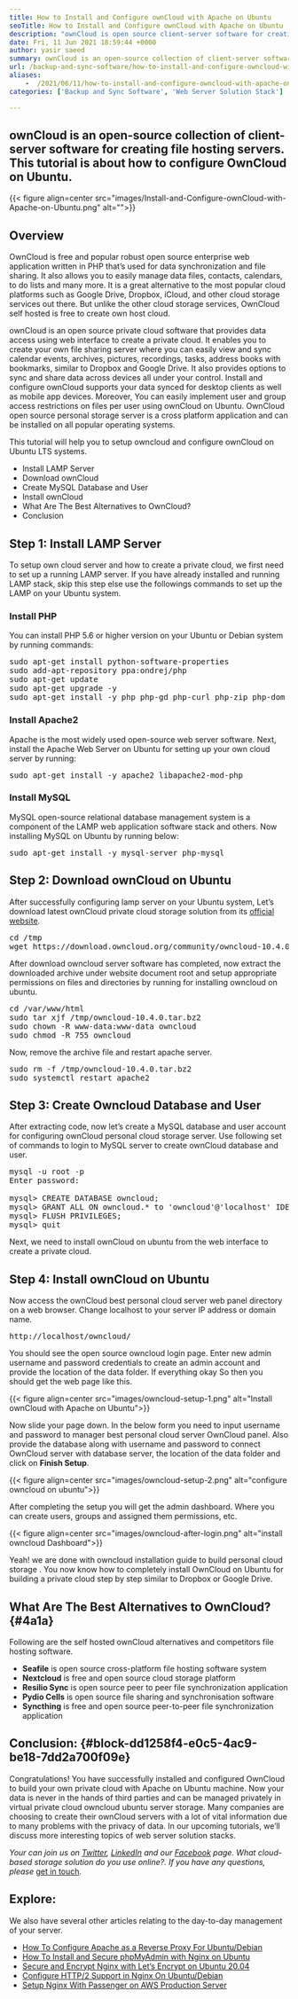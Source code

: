 ```yaml
---
title: How to Install and Configure ownCloud with Apache on Ubuntu
seoTitle: How to Install and Configure ownCloud with Apache on Ubuntu
description: "ownCloud is open source client-server software for creating file hosting services. In this tutorial, we'll learn how to install and configure ownCloud on Ubuntu"
date: Fri, 11 Jun 2021 18:59:44 +0000
author: yasir saeed
summary: ownCloud is an open-source collection of client-server software for creating file hosting servers. This tutorial is about how to configure OwnCloud on Ubuntu.
url: /backup-and-sync-software/how-to-install-and-configure-owncloud-with-apache-on-ubuntu/
aliases: 
    -  /2021/06/11/how-to-install-and-configure-owncloud-with-apache-on-ubuntu/
categories: ['Backup and Sync Software', 'Web Server Solution Stack']

---
```

## ownCloud is an open-source collection of client-server software for creating file hosting servers. This tutorial is about how to configure OwnCloud on Ubuntu.

{{< figure align=center src="images/Install-and-Configure-ownCloud-with-Apache-on-Ubuntu.png" alt="">}}  

## **Overview**

OwnCloud is free and popular robust open source enterprise web application written in PHP that’s used for data synchronization and file sharing. It also allows you to easily manage data files, contacts, calendars, to do lists and many more. It is a great alternative to the most popular cloud platforms such as Google Drive, Dropbox, iCloud, and other cloud storage services out there. But unlike the other cloud storage services, OwnCloud self hosted is free to create own host cloud.

ownCloud is an open source private cloud software that provides data access using web interface to create a private cloud. It enables you to create your own file sharing server where you can easily view and sync calendar events, archives, pictures, recordings, tasks, address books with bookmarks, similar to Dropbox and Google Drive. It also provides options to sync and share data across devices all under your control. Install and configure ownCloud supports your data synced for desktop clients as well as mobile app devices. Moreover, You can easily implement user and group access restrictions on files per user using ownCloud on Ubuntu. OwnCloud open source personal storage server is a cross platform application and can be installed on all popular operating systems.

This tutorial will help you to setup owncloud and configure ownCloud on Ubuntu LTS systems.

  * Install LAMP Server
  * Download ownCloud
  * Create MySQL Database and User
  * Install ownCloud
  * What Are The Best Alternatives to OwnCloud?
  * Conclusion

## Step 1: Install LAMP Server

To setup own cloud server and how to create a private cloud, we first need to set up a running LAMP server. If you have already installed and running LAMP stack, skip this step else use the followings commands to set up the LAMP on your Ubuntu system.

### Install PHP

You can install PHP 5.6 or higher version on your Ubuntu or Debian system by running commands:

<pre class="wp-block-preformatted">sudo apt-get install python-software-properties
sudo add-apt-repository ppa:ondrej/php
sudo apt-get update
sudo apt-get upgrade -y
sudo apt-get install -y php php-gd php-curl php-zip php-dom php-xml php-simplexml php-mbstring
</pre>

### Install Apache2

Apache is the most widely used open-source web server software. Next, install the Apache Web Server on Ubuntu for setting up your own cloud server by running:

<pre class="wp-block-preformatted">sudo apt-get install -y apache2 libapache2-mod-php
</pre>

### Install MySQL

MySQL open-source relational database management system is a component of the LAMP web application software stack and others. Now installing MySQL on Ubuntu by running below:

<pre class="wp-block-preformatted">sudo apt-get install -y mysql-server php-mysql
</pre>

## Step 2: Download ownCloud on Ubuntu

After successfully configuring lamp server on your Ubuntu system, Let’s download latest ownCloud private cloud storage solution from its [official website][1].

<pre class="wp-block-preformatted">cd /tmp
wget https://download.owncloud.org/community/owncloud-10.4.0.tar.bz2
</pre>

After download owncloud server software has completed, now extract the downloaded archive under website document root and setup appropriate permissions on files and directories by running for installing owncloud on ubuntu.

<pre class="wp-block-preformatted">cd /var/www/html
sudo tar xjf /tmp/owncloud-10.4.0.tar.bz2
sudo chown -R www-data:www-data owncloud
sudo chmod -R 755 owncloud
</pre>

Now, remove the archive file and restart apache server.

<pre class="wp-block-preformatted">sudo rm -f /tmp/owncloud-10.4.0.tar.bz2
sudo systemctl restart apache2</pre>

## Step 3: Create Owncloud Database and User

After extracting code, now let’s create a MySQL database and user account for configuring ownCloud personal cloud storage server. Use following set of commands to login to MySQL server to create ownCloud database and user.

<pre class="wp-block-preformatted">mysql -u root -p
Enter password:

mysql> CREATE DATABASE owncloud;
mysql> GRANT ALL ON owncloud.* to 'owncloud'@'localhost' IDENTIFIED BY '_password_';
mysql> FLUSH PRIVILEGES;
mysql> quit
</pre>

Next, we need to install ownCloud on ubuntu from the web interface to create a private cloud.

## Step 4: Install ownCloud on Ubuntu

Now access the ownCloud best personal cloud server web panel directory on a web browser. Change localhost to your server IP address or domain name.

<pre class="wp-block-preformatted">http://localhost/owncloud/
</pre>

You should see the open source owncloud login page. Enter new admin username and password credentials to create an admin account and provide the location of the data folder. If everything okay So then you should get the web page like this.

<div class="wp-block-image">
  {{< figure align=center src="images/owncloud-setup-1.png" alt="Install ownCloud with Apache on Ubuntu">}}
</div>

Now slide your page down. In the below form you need to input username and password to manager best personal cloud server OwnCloud panel. Also provide the database along with username and password to connect OwnCloud server with database server, the location of the data folder and click on **Finish Setup**.

<div class="wp-block-image">
  {{< figure align=center src="images/owncloud-setup-2.png" alt="configure owncloud on ubuntu">}}
</div>

After completing the setup you will get the admin dashboard. Where you can create users, groups and assigned them permissions, etc.

<div class="wp-block-image">
  {{< figure align=center src="images/owncloud-after-login.png" alt="install owncloud Dashboard">}}
</div>

Yeah! we are done with owncloud installation guide to build personal cloud storage . You now know how to completely install OwnCloud on Ubuntu for building a private cloud step by step similar to Dropbox or Google Drive.

## **What Are The Best Alternatives to OwnCloud?** {#4a1a}

Following are the self hosted ownCloud alternatives and competitors file hosting software.

  * **Seafile** is open source cross-platform file hosting software system
  * **Nextcloud** is free and open source cloud storage platform
  * **Resilio Sync** is open source peer to peer file synchronization application
  * **Pydio Cells** is open source file sharing and synchronisation software
  * **Syncthing** is free and open source peer-to-peer file synchronization application

## **Conclusion:** {#block-dd1258f4-e0c5-4ac9-be18-7dd2a700f09e}

Congratulations! You have successfully installed and configured OwnCloud to build your own private cloud with Apache on Ubuntu machine. Now your data is never in the hands of third parties and can be managed privately in virtual private cloud owncloud ubuntu server storage. Many companies are choosing to create their ownCloud servers with a lot of vital information due to many problems with the privacy of data. In our upcoming tutorials, we’ll discuss more interesting topics of web server solution stacks.

_Your can join us on [Twitter][2], [LinkedIn][3] and our [Facebook][4] page. What cloud-based storage solution do you use online?. If you have any questions, please_ [get in touch][5].

## Explore:

We also have several other articles relating to the day-to-day management of your server.

  * [How To Configure Apache as a Reverse Proxy For Ubuntu/Debian][6]
  * [How To Install and Secure phpMyAdmin with Nginx on Ubuntu][7]
  * [Secure and Encrypt Nginx with Let’s Encrypt on Ubuntu 20.04][8]
  * [Configure HTTP/2 Support in Nginx On Ubuntu/Debian][9]
  * [Setup Nginx With Passenger on AWS Production Server][10]

 [1]: https://owncloud.org/install/
 [2]: https://twitter.com/containerize_co
 [3]: https://www.linkedin.com/company/containerize/
 [4]: http://facebook.com/containerize
 [5]: mailto:yasir.saeed@aspose.com
 [6]: https://blog.containerize.com/2021/05/21/how-to-configure-apache-as-a-reverse-proxy-for-ubuntudebian/
 [7]: https://blog.containerize.com/2021/06/04/how-to-install-and-secure-phpmyadmin-with-nginx-on-ubuntu/
 [8]: https://blog.containerize.com/2021/04/19/how-to-secure-and-encrypt-nginx-with-lets-encrypt-on-ubuntu-20.04/
 [9]: https://blog.containerize.com/2021/05/28/how-to-configure-http2-support-in-nginx-on-ubuntudebian/
 [10]: https://blog.containerize.com/2021/05/07/how-to-setup-nginx-with-passenger-on-aws-production-server/